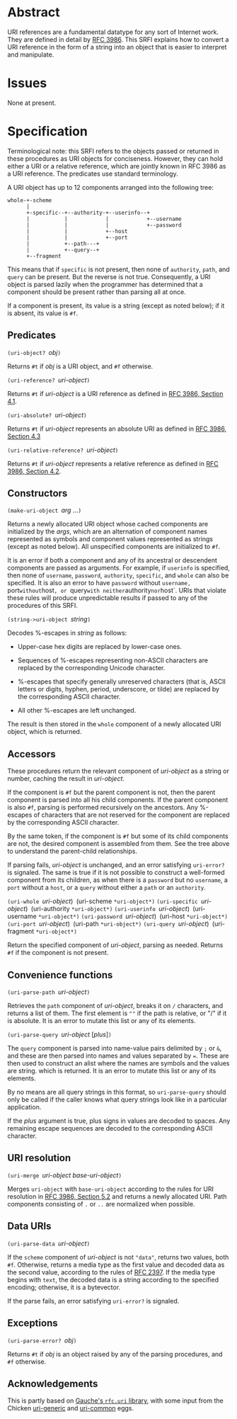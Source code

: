 # Abstract

URI references are a fundamental datatype for any sort of Internet work.
They are defined in detail by [RFC 3986](https://tools.ietf.org/html/rfc3986).
This SRFI explains how to convert a URI reference in the form of a string
into an object that is easier to interpret and manipulate.

# Issues

None at present.

# Specification

Terminological note: this SRFI refers to the objects passed or
returned in these procedures as URI objects for conciseness.
However, they can hold either a URI or a relative reference,
which are jointly known in RFC 3986 as a URI reference.
The predicates use standard terminology.

A URI object has up to 12 components arranged into the following tree:

```
whole-+-scheme
      |
      +-specific--+--authority-+--userinfo--+
      |           |            |            +--username
      |           |            |            +--password
      |           |            +--host
      |           |            +--port
      |           +--path---+
      |           +--query--+
      +--fragment
```
This means that if `specific` is not present, then none of
`authority`, `path`, and `query` can be present.
But the reverse is not true.  Consequently, a URI object is
parsed lazily when the programmer has determined that
a component should be present rather than parsing all at once.

If a component is present, its value is a string
(except as noted below);
if it is absent, its value is `#f`.

## Predicates

`(uri-object? `*obj*`)`

Returns `#t` if *obj* is a URI object, and `#f` otherwise.

`(uri-reference? `*uri-object*`)`

Returns `#t` if *uri-object* is a URI reference
as defined in [RFC 3986, Section 4.1](https://tools.ietf.org/html/rfc3986#section-4.1).

`(uri-absolute? `*uri-object*`)`

Returns `#t` if *uri-object* represents an absolute URI
as defined in [RFC 3986, Section 4.3](https://tools.ietf.org/html/rfc3986#section-4.3)

`(uri-relative-reference? `*uri-object*`)`

Returns `#t` if *uri-object* represents a relative reference
as defined in [RFC 3986, Section 4.2](https://tools.ietf.org/html/rfc3986#section-4.2).

## Constructors

`(make-uri-object `*arg* ...`)`

Returns a newly allocated URI object whose cached components are
initialized by the *args*, which are an alternation of
component names represented as symbols and component
values represented as strings (except as noted below).
All unspecified components are initialized to `#f`.

It is an error if both a component and any of its ancestral
or descendent components are passed as arguments.
For example, if `userinfo` is specified, then none of
`username`, `password`, `authority`, `specific`, and `whole` can also be specified.
It is also an error to have `password` without `username, `port` without `host`,
or `query` with neither `authority` nor `host`.
URIs that violate these rules will produce unpredictable results
if passed to any of the procedures of this SRFI.

`(string->uri-object `*string*`)`

Decodes %-escapes in *string* as follows:

 * Upper-case hex digits are replaced by lower-case ones.
 
 * Sequences of %-escapes representing
   non-ASCII characters are replaced by the corresponding
   Unicode character.
   
 * %-escapes that specify generally unreserved characters
   (that is, ASCII letters or digits, hyphen, period,
   underscore, or tilde) are replaced by the
   corresponding ASCII character.
   
 * All other %-escapes are left unchanged.

The result is then stored in the `whole` component
of a newly allocated URI object, which is returned.

## Accessors
 
 These procedures return the relevant component
 of *uri-object* as a string or number,
 caching the result in *uri-object*.
 
 If the component is `#f` but the parent component
 is not, then the parent component is parsed into all
 his child components.  If the parent component is also
 `#f`, parsing is performed recursively on the ancestors.
 Any %-escapes of characters that are not reserved
 for the component are replaced by the corresponding ASCII
 character.
 
 By the same token, if the
 component is `#f` but some of its child components
 are not, the desired component is assembled from them.
 See the tree above to understand the parent-child
 relationships. 

 If parsing fails, *uri-object* is unchanged,
 and an error satisfying `uri-error?` is signaled.
 The same is true if it is not possible to construct
 a well-formed component from its children, as when
 there is a `password` but no `username`, a `port`
 without a `host`, or a `query` without either a `path`
 or an `authority`.

`(uri-whole `*uri-object*)`
`(uri-scheme `*uri-object*)`
`(uri-specific `*uri-object*)`
`(uri-authority `*uri-object*)`
`(uri-userinfo `*uri-object*)`
`(uri-username `*uri-object*)`
`(uri-password `*uri-object*)`
`(uri-host `*uri-object*)`
`(uri-port `*uri-object*)`
`(uri-path `*uri-object*)`
`(uri-query `*uri-object*)`
`(uri-fragment `*uri-object*)`

Return the specified component of *uri-object*,
parsing as needed.  Returns `#f` if the component
is not present.

## Convenience functions

`(uri-parse-path `*uri-object*`)`

Retrieves the `path` component of *uri-object*,
breaks it on `/` characters, and returns a list of them.
The first element is `""` if the path is relative,
or "/" if it is absolute.
It is an error to mutate this list or any of its elements.
  
`(uri-parse-query `*uri-object* [*plus*]`)`

The `query` component is parsed into name-value
pairs delimited by `;` or `&`, and these are
then parsed into names and values separated by `=`.
These are then used to construct an alist
where the names are symbols and the values are string.
which is returned.
It is an error to mutate this list or any of its elements.

By no means are all query strings in this format,
so `uri-parse-query` should only be called
if the caller knows what query strings look like
in a particular application.

If the *plus* argument is true, plus signs
in values are decoded to spaces.
Any remaining escape sequences are decoded
to the corresponding ASCII character.

## URI resolution

`(uri-merge `*uri-object base-uri-object*`)`

Merges `uri-object` with `base-uri-object`
according to the rules for URI resolution
in [RFC 3986, Section 5.2](https://tools.ietf.org/html/rfc3986#section-5.2)
and returns a newly allocated URI.
Path components consisting of `.` or `..`
are normalized when possible.

## Data URIs

`(uri-parse-data `*uri-object*`)`

If the `scheme` component of *uri-object*
is not `"data"`, returns two values, both `#f`.
Otherwise, returns a media type as the first value
and decoded data as the second value, according
to the rules of [RFC 2397](https://tools.ietf.org/html/rfc2397).
If the media type begins with `text`, the decoded data
is a string according to the specified encoding;
otherwise, it is a bytevector.

If the parse fails, an error satisfying `uri-error?` is signaled.

## Exceptions

`(uri-parse-error? `*obj*`)`

Returns `#t` if *obj* is an object raised by any of the
parsing procedures, and `#f` otherwise.

## Acknowledgements

This is partly based on
[Gauche's `rfc.uri` library](http://practical-scheme.net/gauche/man/gauche-refe/URI-parsing-and-construction.html#URI-parsing-and-construction),
with some input from the Chicken [uri-generic](http://wiki.call-cc.org/eggref/5/uri-generic) and
[uri-common](http://wiki.call-cc.org/eggref/5/uri-common) eggs.
